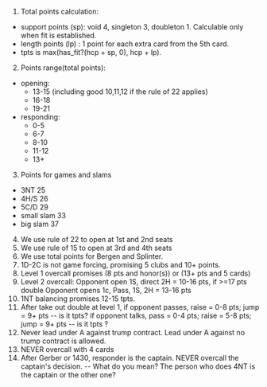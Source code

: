 
1. Total points calculation:
  * support points (sp): void 4, singleton 3, doubleton 1. Calculable only when fit is established.
  * length points (lp) : 1 point for each extra card from the 5th card. 
  * tpts is max(has_fit?(hcp + sp, 0), hcp + lp).
2. Points range(total points):
  * opening:
  	* 13-15 (including good 10,11,12 if the rule of 22 applies)
    * 16-18
    * 19-21	
  * responding:
    * 0-5 
    * 6-7
    * 8-10
    * 11-12
    * 13+
3. Points for games and slams
  * 3NT 25
  * 4H/S 26
  * 5C/D 29
  * small slam 33
  * big slam 37
4. We use rule of 22 to open at 1st and 2nd seats
5. We use rule of 15 to open at 3rd and 4th seats
6. We use total points for Bergen and Splinter.
7. 1D-2C is not game forcing, promising 5 clubs and 10+ points.
8. Level 1 overcall promises (8 pts and honor(s)) or (13+ pts and 5 cards)
9. Level 2 overcall:
   Opponent open 1S, direct 2H = 10-16 pts, if >=17 pts double
   Opponent opens 1c, Pass, 1S, 2H = 13-16 pts 
10. 1NT balancing promises 12-15 tpts.
11. After take out double at level 1, 
   if opponent passes, raise = 0-8 pts; jump = 9+ pts -- is it tpts?
   if opponent talks, pass = 0-4 pts; raise = 5-8 pts; jump = 9+ pts -- is it tpts ?
12. Never lead under A against trump contract. 
    Lead under A against no trump contract is allowed.
13. NEVER overcall with 4 cards
14. After Gerber or 1430, responder is the captain. NEVER overcall the captain's decision. -- What do you mean? The person who does 4NT is the captain or the other one?


